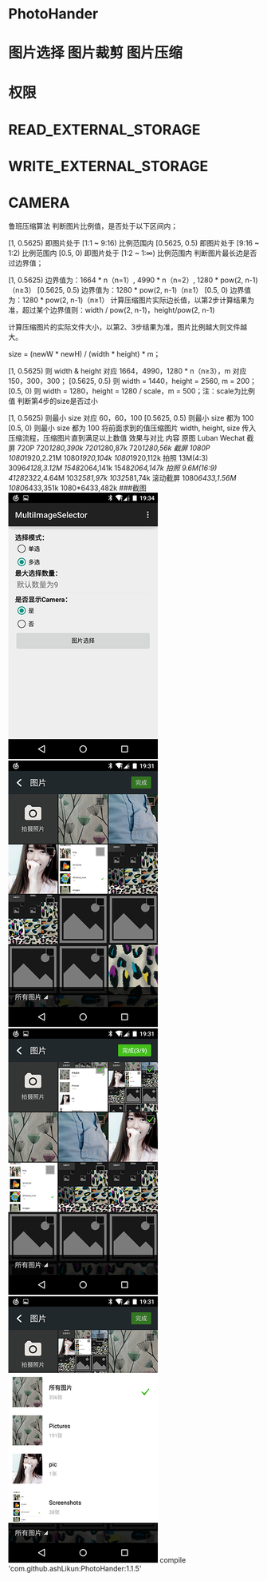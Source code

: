# PhotoHander
# 图片选择  图片裁剪 图片压缩
# 权限
# READ_EXTERNAL_STORAGE
# WRITE_EXTERNAL_STORAGE
# CAMERA
鲁班压缩算法
判断图片比例值，是否处于以下区间内；

[1, 0.5625) 即图片处于 [1:1 ~ 9:16) 比例范围内
[0.5625, 0.5) 即图片处于 [9:16 ~ 1:2) 比例范围内
[0.5, 0) 即图片处于 [1:2 ~ 1:∞) 比例范围内
判断图片最长边是否过边界值；

[1, 0.5625) 边界值为：1664 * n（n=1）, 4990 * n（n=2）, 1280 * pow(2, n-1)（n≥3）
[0.5625, 0.5) 边界值为：1280 * pow(2, n-1)（n≥1）
[0.5, 0) 边界值为：1280 * pow(2, n-1)（n≥1）
计算压缩图片实际边长值，以第2步计算结果为准，超过某个边界值则：width / pow(2, n-1)，height/pow(2, n-1)

计算压缩图片的实际文件大小，以第2、3步结果为准，图片比例越大则文件越大。

size = (newW * newH) / (width * height) * m；

[1, 0.5625) 则 width & height 对应 1664，4990，1280 * n（n≥3），m 对应 150，300，300；
[0.5625, 0.5) 则 width = 1440，height = 2560, m = 200；
[0.5, 0) 则 width = 1280，height = 1280 / scale，m = 500；注：scale为比例值
判断第4步的size是否过小

[1, 0.5625) 则最小 size 对应 60，60，100
[0.5625, 0.5) 则最小 size 都为 100
[0.5, 0) 则最小 size 都为 100
将前面求到的值压缩图片 width, height, size 传入压缩流程，压缩图片直到满足以上数值
效果与对比
内容	原图	Luban	Wechat
截屏 720P	720*1280,390k	720*1280,87k	720*1280,56k
截屏 1080P	1080*1920,2.21M	1080*1920,104k	1080*1920,112k
拍照 13M(4:3)	3096*4128,3.12M	1548*2064,141k	1548*2064,147k
拍照 9.6M(16:9)	4128*2322,4.64M	1032*581,97k	1032*581,74k
滚动截屏	1080*6433,1.56M	1080*6433,351k	1080*6433,482k
###截图
![Example1](art/example_1.png) ![Select1](art/select_1.png) ![Select2](art/select_2.png) ![Select3](art/select_3.png)
compile 'com.github.ashLikun:PhotoHander:1.1.5'

